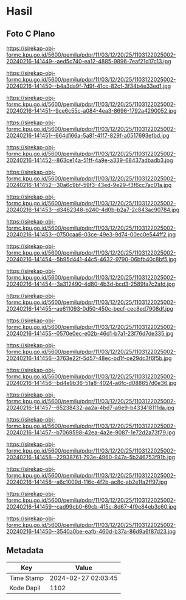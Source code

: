 # Hasil

## Foto C Plano

https://sirekap-obj-formc.kpu.go.id/5600/pemilu/pdpr/11/03/12/20/25/1103122025002-20240216-141449--aed5c740-ea12-4885-9896-7eaf21d17c13.jpg

https://sirekap-obj-formc.kpu.go.id/5600/pemilu/pdpr/11/03/12/20/25/1103122025002-20240216-141450--b4a3da9f-7d9f-41cc-82cf-3f34b4e33ed1.jpg

https://sirekap-obj-formc.kpu.go.id/5600/pemilu/pdpr/11/03/12/20/25/1103122025002-20240216-141451--9ce6c55c-a084-4ea3-8696-1792a4290052.jpg

https://sirekap-obj-formc.kpu.go.id/5600/pemilu/pdpr/11/03/12/20/25/1103122025002-20240216-141451--664d166a-5a81-41f7-829f-a0517693efbd.jpg

https://sirekap-obj-formc.kpu.go.id/5600/pemilu/pdpr/11/03/12/20/25/1103122025002-20240216-141452--863ce14a-51ff-4a9e-a339-68437adbadb3.jpg

https://sirekap-obj-formc.kpu.go.id/5600/pemilu/pdpr/11/03/12/20/25/1103122025002-20240216-141452--30a6c9bf-59f3-43ed-9e29-f3f6cc7ac01a.jpg

https://sirekap-obj-formc.kpu.go.id/5600/pemilu/pdpr/11/03/12/20/25/1103122025002-20240216-141453--d3462348-b240-4d0b-b2a7-2c843ac90784.jpg

https://sirekap-obj-formc.kpu.go.id/5600/pemilu/pdpr/11/03/12/20/25/1103122025002-20240216-141453--0750caa6-03ce-49e3-9d74-00ec0e544ff2.jpg

https://sirekap-obj-formc.kpu.go.id/5600/pemilu/pdpr/11/03/12/20/25/1103122025002-20240216-141454--5b95d441-44c5-4632-9790-06bfb40c8bf5.jpg

https://sirekap-obj-formc.kpu.go.id/5600/pemilu/pdpr/11/03/12/20/25/1103122025002-20240216-141454--3a312490-4d80-4b3d-bcd3-2589fa7c2afd.jpg

https://sirekap-obj-formc.kpu.go.id/5600/pemilu/pdpr/11/03/12/20/25/1103122025002-20240216-141455--ae611093-0d50-450c-becf-cec8ed7908df.jpg

https://sirekap-obj-formc.kpu.go.id/5600/pemilu/pdpr/11/03/12/20/25/1103122025002-20240216-141455--0570e0ec-e02b-46d1-b7a1-23f76d7de335.jpg

https://sirekap-obj-formc.kpu.go.id/5600/pemilu/pdpr/11/03/12/20/25/1103122025002-20240216-141456--3763e22f-5d57-48ec-bd1f-ce29dc3f6f5b.jpg

https://sirekap-obj-formc.kpu.go.id/5600/pemilu/pdpr/11/03/12/20/25/1103122025002-20240216-141456--bd4e9b36-51a8-4024-a6fc-d088657d0e36.jpg

https://sirekap-obj-formc.kpu.go.id/5600/pemilu/pdpr/11/03/12/20/25/1103122025002-20240216-141457--65238432-aa2a-4bd7-a6e9-b433418111da.jpg

https://sirekap-obj-formc.kpu.go.id/5600/pemilu/pdpr/11/03/12/20/25/1103122025002-20240216-141457--b7069598-42ea-4a2e-9087-1e72d2a73f79.jpg

https://sirekap-obj-formc.kpu.go.id/5600/pemilu/pdpr/11/03/12/20/25/1103122025002-20240216-141458--22938761-793e-4960-947a-5b246753f91b.jpg

https://sirekap-obj-formc.kpu.go.id/5600/pemilu/pdpr/11/03/12/20/25/1103122025002-20240216-141458--a6c1009d-116c-4f2b-ac8c-ab2e1fa2ff97.jpg

https://sirekap-obj-formc.kpu.go.id/5600/pemilu/pdpr/11/03/12/20/25/1103122025002-20240216-141459--cad99cb0-69cb-415c-8d67-4f9e84eb3c60.jpg

https://sirekap-obj-formc.kpu.go.id/5600/pemilu/pdpr/11/03/12/20/25/1103122025002-20240216-141450--3540a0be-eafb-460d-b37a-86d9a6f87d23.jpg


## Metadata

| Key        | Value               |
| ---------- | ------------------- |
| Time Stamp | 2024-02-27 02:03:45 |
| Kode Dapil | 1102                |



